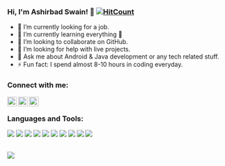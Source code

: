 ###   Hi, I'm Ashirbad Swain! 👋  [![HitCount](http://hits.dwyl.com/ashu98s/ashu98s.svg)](http://hits.dwyl.com/ashu98s/ashu98s)


- 🔭 I’m currently looking for a job.
- 🌱 I’m currently learning everything 🤣
- 👯 I’m looking to collaborate on GitHub.
- 🤔 I’m looking for help with live projects.
- 💬 Ask me about Android & Java development or any tech related stuff.
- ⚡ Fun fact: I spend almost 8-10 hours in coding everyday.


### Connect with me:

[<img align="left" alt="ashu98s | Twitter" width="22px" src="https://cdn.jsdelivr.net/npm/simple-icons@v3/icons/twitter.svg" />](https://twitter.com/98_ashirbad)
[<img align="left" alt="ashu98s| LinkedIn" width="22px" src="https://cdn.jsdelivr.net/npm/simple-icons@v3/icons/linkedin.svg" />](https://www.linkedin.com/in/ashirbad98/)
[<img align="left" alt="ashu98s| Instagram" width="22px" src="https://cdn.jsdelivr.net/npm/simple-icons@v3/icons/instagram.svg" />](https://www.instagram.com/ashirbad.iam/)

<br />

### Languages and Tools:
<img src="https://img.shields.io/badge/java-%23ED8B00.svg?&style=for-the-badge&logo=java&logoColor=white" /> <img src="https://img.shields.io/badge/kotlin%20-%236DB33F.svg?&style=for-the-badge&logo=kotlin&logoColor=white"/> <img src="https://img.shields.io/badge/Android-%23DDC84.svg?&style=for-the-badge&logo=Android&logoColor=white"/> <img src="https://img.shields.io/badge/html5-%23E34F26.svg?&style=for-the-badge&logo=html5&logoColor=white"/> <img src="https://img.shields.io/badge/css3-%231572B6.svg?&style=for-the-badge&logo=css3&logoColor=white"> <img src="https://img.shields.io/badge/javascript-%23F7DF1E.svg?&style=for-the-badge&logo=javascript&logoColor=white"> <img src="https://img.shields.io/badge/mysql-%234479A1.svg?&style=for-the-badge&logo=mysql&logoColor=white"> <img src="https://img.shields.io/badge/github-%23181717.svg?&style=for-the-badge&logo=github&logoColor=white"> <img src="https://img.shields.io/badge/git-%23F05032.svg?&style=for-the-badge&logo=git&logoColor=white"> <img src="https://img.shields.io/badge/materialdesign-%757575.svg?&style=for-the-badge&logo=material-design&logoColor=white">


<br />

<img src="https://github-readme-stats.vercel.app/api?username=ashu98s&&show_icons=true&&title_color=ffffff&icon_color=bb2acf&text_color=daf7dc&bg_color=151515">
